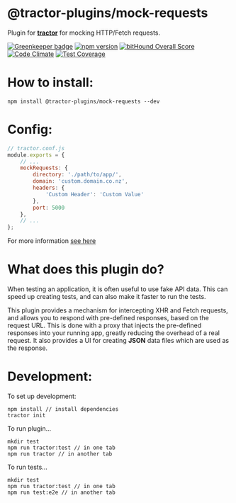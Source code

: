 # @tractor-plugins/mock-requests

Plugin for [**tractor**](https://github.com/TradeMe/tractor) for mocking HTTP/Fetch requests.

[![Greenkeeper badge](https://badges.greenkeeper.io/phenomnomnominal/tractor-plugin-mock-requests.svg)](https://greenkeeper.io/)
[![npm version](https://img.shields.io/npm/v/@tractor-plugins/mock-requests.svg)](https://www.npmjs.com/package/@tractor-plugins/mock-requests)
[![bitHound Overall Score](https://www.bithound.io/github/phenomnomnominal/tractor-plugin-mock-requests/badges/score.svg)](https://www.bithound.io/github/phenomnomnominal/tractor-plugin-mock-requests)
[![Code Climate](https://codeclimate.com/github/phenomnomnominal/tractor-plugin-mock-requests/badges/gpa.svg)](https://codeclimate.com/github/phenomnomnominal/tractor-plugin-mock-requests)
[![Test Coverage](https://codeclimate.com/github/phenomnomnominal/tractor-plugin-mock-requests/coverage.svg)](https://codeclimate.com/github/phenomnomnominal/tractor-plugin-mock-requests/coverage)


# How to install:

`npm install @tractor-plugins/mock-requests --dev`

# Config:

```javascript
// tractor.conf.js
module.exports = {
    // ...
    mockRequests: {
        directory: './path/to/app/',
        domain: 'custom.domain.co.nz',
        headers: {
            'Custom Header': 'Custom Value'
        },
        port: 5000
    },
    // ...
};
```

For more information [see here](./docs/configuration.md)

# What does this plugin do?

When testing an application, it is often useful to use fake API data. This can speed up creating tests, and can also make it faster to run the tests.

This plugin provides a mechanism for intercepting XHR and Fetch requests, and allows you to respond with pre-defined responses, based on the request URL. This is done with a proxy that injects the pre-defined responses into your running app, greatly reducing the overhead of a real request. It also provides a UI for creating **JSON** data files which are used as the response.

# Development:

To set up development:

```
npm install // install dependencies
tractor init
```

To run plugin...

```
mkdir test
npm run tractor:test // in one tab
npm run tractor // in another tab
```

To run tests...

```
mkdir test
npm run tractor:test // in one tab
npm run test:e2e // in another tab
```
